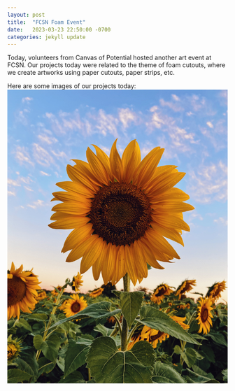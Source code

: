 ```yaml
---
layout: post
title:  "FCSN Foam Event"
date:   2023-03-23 22:50:00 -0700
categories: jekyll update
---
```

Today, volunteers from Canvas of Potential hosted another art event at FCSN.
Our projects today were related to the theme of foam cutouts, where we create artworks using
paper cutouts, paper strips, etc.

Here are some images of our projects today:
![image 1](../assets/images/gallery/thumbnails/2023-07-10-sunflower-1.jpg)